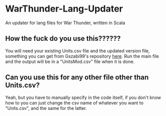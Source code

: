 # WarThunder-Lang-Updater
An updater for lang files for War Thunder, written in Scala

## How the fuck do you use this??????
You will need your existing Units.csv file and the updated version file, something you can get from Gszabi99's repository [here](https://github.com/gszabi99/War-Thunder-Datamine).
Run the main file and the output will be in a "UnitsMod.csv" file when it is done. 

## Can you use this for any other file other than Units.csv?
Yeah, but you have to manually specify in the code itself, if you don't know how to you can just change the csv name of whatever you want to "Units.csv", and the same for the latter.
